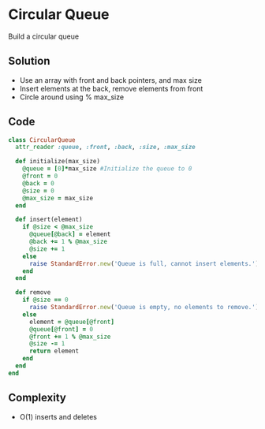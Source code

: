 # Circular Queue
Build a circular queue

## Solution
- Use an array with front and back pointers, and max size
- Insert elements at the back, remove elements from front
- Circle around using % max_size

## Code
```ruby
class CircularQueue
  attr_reader :queue, :front, :back, :size, :max_size

  def initialize(max_size)
    @queue = [0]*max_size #Initialize the queue to 0
    @front = 0
    @back = 0
    @size = 0
    @max_size = max_size
  end

  def insert(element)
    if @size < @max_size
      @queue[@back] = element
      @back += 1 % @max_size
      @size += 1
    else
      raise StandardError.new('Queue is full, cannot insert elements.')
    end
  end

  def remove
    if @size == 0
      raise StandardError.new('Queue is empty, no elements to remove.')
    else
      element = @queue[@front]
      @queue[@front] = 0
      @front += 1 % @max_size
      @size -= 1
      return element
    end
  end
end
```

## Complexity
- O(1) inserts and deletes
